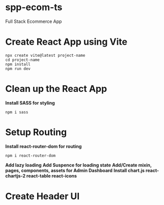 # spp-ecom-ts
Full Stack Ecommerce App

# Create React App using Vite
```
npx create vite@latest project-name
cd project-name
npm install
npm run dev
```

# Clean up the React App

**Install SASS for styling**
```
npm i sass
```

# Setup Routing

**Install react-router-dom for routing**
```
npm i react-router-dom
```

**Add lazy loading**
**Add Suspence for loading state**
**Add/Create mixin, pages, components, assets for Admin Dashboard**
**Install chart.js react-chartjs-2 react-table react-icons**

# Create Header UI